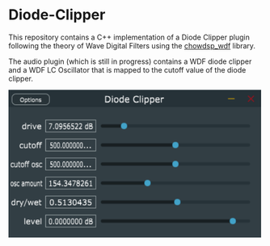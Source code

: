 # Diode-Clipper

This repository contains a C++ implementation of a Diode Clipper plugin following the theory of Wave Digital Filters using the [chowdsp_wdf](https://github.com/Chowdhury-DSP/chowdsp_wdf) library.

The audio plugin (which is still in progress) contains a WDF diode clipper and a WDF LC Oscillator that is mapped to the cutoff value of the diode clipper. 

<img src="./resources/plugin_UI.PNG" width=500>

